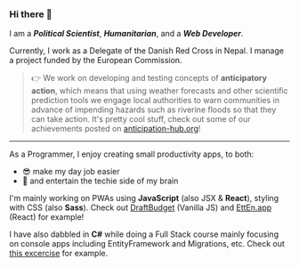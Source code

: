 ### Hi there 👋

I am a ***Political Scientist***, ***Humanitarian***, and a ***Web Developer***.

Currently, I work as a Delegate of the Danish Red Cross in Nepal. I manage a project funded by the European Commission. 

> 👉 We work on developing and testing concepts of **anticipatory action**, which means that using weather forecasts and other scientific prediction tools we engage local authorities to warn communities in advance of impending hazards such as riverine floods so that they can take action. It's pretty cool stuff, check out some of our achievements posted on [anticipation-hub.org](https://www.anticipation-hub.org/experience/anticipatory-action-in-the-world/nepal/forecast-based-action-and-shock-responsive-social-protection-in-nepal)!

---

As a Programmer, I enjoy creating small productivity apps, to both:

* 😎 make my day job easier 
* 🤖 and entertain the techie side of my brain 

I'm mainly working on PWAs using **JavaScript** (also JSX & **React**), styling with CSS (also **Sass**). Check out [DraftBudget](https://github.com/tmrk/DraftBudget) (Vanilla JS) and [EttEn.app](https://github.com/tmrk/EttEnApp) (React) for example!

I have also dabbled in **C#** while doing a Full Stack course mainly focusing on console apps including EntityFramework and Migrations, etc. Check out [this excercise](https://github.com/tmrk/Asset-Tracking-with-EntityFramework) for example.

